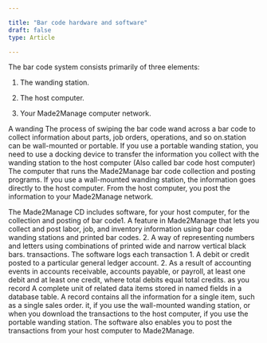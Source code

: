 ```yaml
---

title: "Bar code hardware and software"
draft: false
type: Article

---
```


The bar code system consists primarily of three elements:

1. The wanding station.

2. The host computer.

3. Your Made2Manage computer network.

A wanding The process of swiping the bar code wand across a bar code to collect information about parts, job orders, operations, and so on.station can be wall-mounted or portable. If you use a portable wanding station, you need to use a docking device to transfer the information you collect with the wanding station to the host computer (Also called bar code host computer) The computer that runs the Made2Manage bar code collection and posting programs. If you use a wall-mounted wanding station, the information goes directly to the host computer. From the host computer, you post the information to your Made2Manage network.

The Made2Manage CD includes software, for your host computer, for the collection and posting of bar code1. A feature in Made2Manage that lets you collect and post labor, job, and inventory information using bar code wanding stations and printed bar codes. 2. A way of representing numbers and letters using combinations of printed wide and narrow vertical black bars. transactions. The software logs each transaction 1. A debit or credit posted to a particular general ledger account. 2. As a result of accounting events in accounts receivable, accounts payable, or payroll, at least one debit and at least one credit, where total debits equal total credits. as you record A complete unit of related data items stored in named fields in a database table. A record contains all the information for a single item, such as a single sales order. it, if you use the wall-mounted wanding station, or when you download the transactions to the host computer, if you use the portable wanding station. The software also enables you to post the transactions from your host computer to Made2Manage.

​